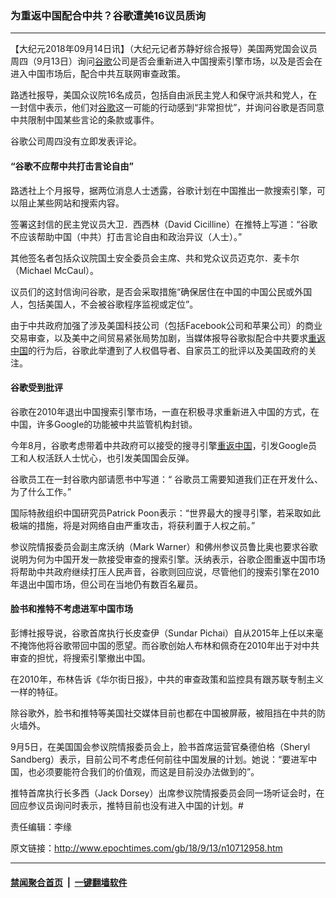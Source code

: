 ### 为重返中国配合中共？谷歌遭美16议员质询
------------------------

<p>【大纪元2018年09月14日讯】（大纪元记者苏静好综合报导）美国两党国会议员周四（9月13日）询问<a href="http://www.epochtimes.com/gb/tag/%E8%B0%B7%E6%AD%8C.html">谷歌</a>公司是否会重新进入中国搜索引擎市场，以及是否会在进入中国市场后，配合中共互联网审查政策。</p>
<p>路透社报导，美国众议院16名成员，包括自由派民主党人和保守派共和党人，在一封信中表示，他们对<a href="http://www.epochtimes.com/gb/tag/%E8%B0%B7%E6%AD%8C.html">谷歌</a>这一可能的行动感到“非常担忧”，并询问谷歌是否同意中共限制中国某些言论的条款或事件。</p>
<p>谷歌公司周四没有立即发表评论。</p>
<h4>“谷歌不应帮中共打击言论自由”</h4>
<p>路透社上个月报导，据两位消息人士透露，谷歌计划在中国推出一款搜索引擎，可以阻止某些网站和搜索内容。</p>
<p>签署这封信的民主党议员大卫．西西林（David Cicilline）在推特上写道：“谷歌不应该帮助中国（中共）打击言论自由和政治异议（人士）。”</p>
<p>其他签名者包括众议院国土安全委员会主席、共和党众议员迈克尔．麦卡尔（Michael McCaul）。</p>
<p>议员们的这封信询问谷歌，是否会采取措施“确保居住在中国的中国公民或外国人，包括美国人，不会被谷歌程序监视或定位”。</p>
<p>由于中共政府加强了涉及美国科技公司（包括Facebook公司和苹果公司）的商业交易审查，以及美中之间贸易紧张局势加剧，当媒体报导谷歌拟配合中共要求<a href="http://www.epochtimes.com/gb/tag/%E9%87%8D%E8%BF%94%E4%B8%AD%E5%9B%BD.html">重返中国</a>的行为后，谷歌此举遭到了人权倡导者、自家员工的批评以及美国政府的关注。</p>
<h4>谷歌受到批评</h4>
<p>谷歌在2010年退出中国搜索引擎市场，一直在积极寻求重新进入中国的方式，在中国，许多Google的功能被中共监管机构封锁。</p>
<p>今年8月，谷歌考虑带着中共政府可以接受的搜寻引擎<a href="http://www.epochtimes.com/gb/tag/%E9%87%8D%E8%BF%94%E4%B8%AD%E5%9B%BD.html">重返中国</a>，引发Google员工和人权活跃人士忧心，也引发美国国会反弹。</p>
<p>谷歌员工在一封谷歌内部请愿书中写道：“ 谷歌员工需要知道我们正在开发什么、为了什么工作。”</p>
<p>国际特赦组织中国研究员Patrick Poon表示：“世界最大的搜寻引擎，若采取如此极端的措施，将是对网络自由严重攻击，将获利置于人权之前。”</p>
<p>参议院情报委员会副主席沃纳（Mark Warner）和佛州参议员鲁比奥也要求谷歌说明为何为中国开发一款接受审查的搜索引擎。沃纳表示，谷歌企图重返中国市场将帮助中共政府继续打压人民声音，谷歌则回应说，尽管他们的搜索引擎在2010年退出中国市场，但公司在当地仍有数百名雇员。</p>
<h4>脸书和推特不考虑进军中国市场</h4>
<p>彭博社报导说，谷歌首席执行长皮查伊（Sundar Pichai）自从2015年上任以来毫不掩饰他将谷歌带回中国的愿望。而谷歌创始人布林和佩奇在2010年出于对中共审查的担忧，将搜索引擎撤出中国。</p>
<p>在2010年，布林告诉《华尔街日报》，中共的审查政策和监控具有跟苏联专制主义一样的特征。</p>
<p>除谷歌外，脸书和推特等美国社交媒体目前也都在中国被屏蔽，被阻挡在中共的防火墙外。</p>
<p>9月5日，在美国国会参议院情报委员会上，脸书首席运营官桑德伯格（Sheryl Sandberg）表示，目前公司不考虑任何前往中国发展的计划。她说：“要进军中国，也必须要能符合我们的价值观，而这是目前没办法做到的”。</p>
<p>推特首席执行长多西（Jack Dorsey）出席参议院情报委员会同一场听证会时，在回应参议员询问时表示，推特目前也没有进入中国的计划。#</p>
<p>责任编辑：李缘</p>

原文链接：http://www.epochtimes.com/gb/18/9/13/n10712958.htm


------------------------
#### [禁闻聚合首页](https://github.com/gfw-breaker/banned-news/blob/master/README.md) &nbsp;|&nbsp;  [一键翻墙软件](https://github.com/gfw-breaker/nogfw/blob/master/README.md)